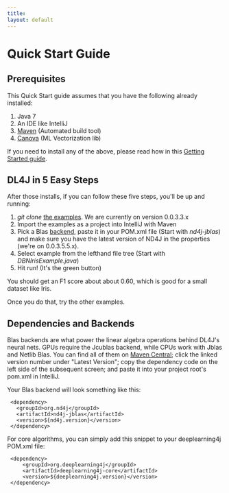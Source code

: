 ```yaml
---
title:
layout: default
---
```


Quick Start Guide
=========================================

## Prerequisites

This Quick Start guide assumes that you have the following already installed:

1. Java 7
2. An IDE like IntelliJ
3. [Maven](../maven.html) (Automated build tool)
4. [Canova](../canova.html) (ML Vectorization lib)
 
If you need to install any of the above, please read how in this [Getting Started guide](http://nd4j.org/getstarted.html).

## DL4J in 5 Easy Steps

After those installs, if you can follow these five steps, you'll be up and running:

1. *git clone* [the examples](https://github.com/deeplearning4j/dl4j-0.0.3.3-examples). We are currently on version 0.0.3.3.x
2. Import the examples as a project into IntelliJ with Maven
3. Pick a Blas [backend](http://nd4j.org/dependencies.html), paste it in your POM.xml file (Start with *nd4j-jblas*) and make sure you have the latest version of ND4J in the properties (we're on 0.0.3.5.5.x).
4. Select example from the lefthand file tree (Start with *DBNIrisExample.java*)
5. Hit run! (It's the green button)

You should get an F1 score about about 0.60, which is good for a small dataset like Iris.

Once you do that, try the other examples. 

## Dependencies and Backends

Blas backends are what power the linear algebra operations behind DL4J's neural nets. GPUs require the Jcublas backend, while CPUs work with Jblas and Netlib Blas. You can find all of them on [Maven Central](https://search.maven.org); click the linked version number under "Latest Version"; copy the dependency code on the left side of the subsequent screen; and paste it into your project root's pom.xml in IntelliJ.

Your Blas backend will look something like this:

     <dependency>
       <groupId>org.nd4j</groupId>
       <artifactId>nd4j-jblas</artifactId>
       <version>${nd4j.version}</version>
     </dependency>

For core algorithms, you can simply add this snippet to your deeplearning4j POM.xml file:

     <dependency>
         <groupId>org.deeplearning4j</groupId>
         <artifactId>deeplearning4j-core</artifactId>
         <version>${deeplearning4j.version}</version>
     </dependency>
